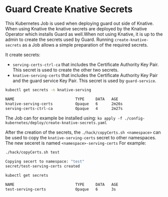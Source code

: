 # Guard Create Knative Secrets

This Kubernetes Job is used when deploying guard out side of Knative. When using Knative the knative secrets are deployed by the Knative Operator which installs Guard as well.When not using Knative, it is up to the admin to create the secrets used by Guard. Running `create-knative-secrets` as a Job allows a simple preparation of the required secrets.

It create secrets:

- `serving-certs-ctrl-ca` that includes the Certificate Authority Key Pair. This secret is used to create the other two secrets.
- `knative-serving-certs` that includes the Certificate Authority Key Pair and the guard service Key Pair. This secret is used by `guard-service`.

```bash
kubectl get secrets -n knative-serving

NAME                           TYPE     DATA   AGE
knative-serving-certs          Opaque   6      2m26s
serving-certs-ctrl-ca          Opaque   4      2m27s
```

The Job can for example be installed using: `ko apply -f ./config-kubernetes/deploy/create-knative-secrets.yaml`

After the creation of the secrets, the `./hack/copyCerts.sh <namespace>` can be used to copy the `knative-serving-certs` secret to other namespaces. The new seceret is named `<namespace>-serving-certs` For example:

```bash
./hack/copyCerts.sh test

Copying secert to namespace: "test"
secret/test-serving-certs created

kubectl get secrets

NAME                           TYPE     DATA   AGE
test-serving-certs             Opaque   6      3s

```
